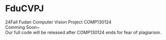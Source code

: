 # FduCVPJ
24Fall Fudan Computer Vision Project  COMP130124  
Comming Soon~  
Our full code will be released after COMP130124 ends for fear of plagiarism.  
